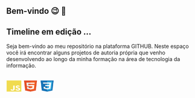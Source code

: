 ## Bem-vindo 😉 👋

<!--
<div align="center">
  <a href="https://github.com/Crystoppher/Crystoppher">
  <img height="180em" src="https://github-readme-stats.vercel.app/api?username=Crystoppher&show_icons=true&theme=dracula&include_all_commits=true&count_private=true"/>
 <!-- <img height="180em" src="https://github-readme-stats.vercel.app/api/top-langs/?username=Crystoppher&layout=compact&langs_count=7&theme=dracula"/> -->
</div> 


## Timeline em edição ...
Seja bem-vindo ao meu repositório na plataforma GITHUB. Neste espaço você irá encontrar alguns projetos de autoria própria que venho desenvolvendo ao longo da minha formação na área de tecnologia da informação. 


<div style="display: inline_block"><br>
  <img align="center" alt="JS"   height="30" width="40" src="https://raw.githubusercontent.com/devicons/devicon/master/icons/javascript/javascript-plain.svg">
  <img align="center" alt="HTML" height="30" width="40" src="https://raw.githubusercontent.com/devicons/devicon/master/icons/html5/html5-original.svg">
  <img align="center" alt="CSS"  height="30" width="40" src="https://raw.githubusercontent.com/devicons/devicon/master/icons/css3/css3-original.svg">
</div>
